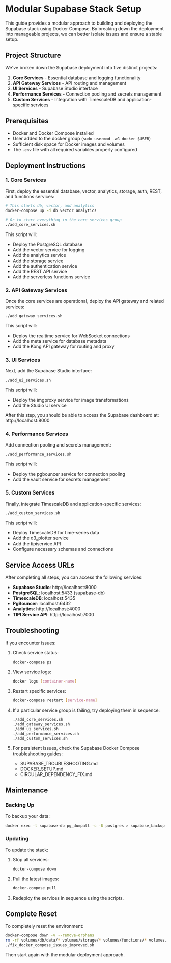 # Modular Supabase Stack Setup

This guide provides a modular approach to building and deploying the Supabase stack using Docker Compose. By breaking down the deployment into manageable projects, we can better isolate issues and ensure a stable setup.

## Project Structure

We've broken down the Supabase deployment into five distinct projects:

1. **Core Services** - Essential database and logging functionality
2. **API Gateway Services** - API routing and management
3. **UI Services** - Supabase Studio interface
4. **Performance Services** - Connection pooling and secrets management
5. **Custom Services** - Integration with TimescaleDB and application-specific services

## Prerequisites

- Docker and Docker Compose installed
- User added to the docker group (`sudo usermod -aG docker $USER`)
- Sufficient disk space for Docker images and volumes
- The `.env` file with all required variables properly configured

## Deployment Instructions

### 1. Core Services

First, deploy the essential database, vector, analytics, storage, auth, REST, and functions services:

```bash
# This starts db, vector, and analytics
docker-compose up -d db vector analytics

# Or to start everything in the core services group
./add_core_services.sh
```

This script will:
- Deploy the PostgreSQL database
- Add the vector service for logging
- Add the analytics service
- Add the storage service
- Add the authentication service
- Add the REST API service
- Add the serverless functions service

### 2. API Gateway Services

Once the core services are operational, deploy the API gateway and related services:

```bash
./add_gateway_services.sh
```

This script will:
- Deploy the realtime service for WebSocket connections
- Add the meta service for database metadata
- Add the Kong API gateway for routing and proxy

### 3. UI Services

Next, add the Supabase Studio interface:

```bash
./add_ui_services.sh
```

This script will:
- Deploy the imgproxy service for image transformations
- Add the Studio UI service

After this step, you should be able to access the Supabase dashboard at: http://localhost:8000

### 4. Performance Services

Add connection pooling and secrets management:

```bash
./add_performance_services.sh
```

This script will:
- Deploy the pgbouncer service for connection pooling
- Add the vault service for secrets management

### 5. Custom Services

Finally, integrate TimescaleDB and application-specific services:

```bash
./add_custom_services.sh
```

This script will:
- Deploy TimescaleDB for time-series data
- Add the d3_plotter service
- Add the tipiservice API
- Configure necessary schemas and connections

## Service Access URLs

After completing all steps, you can access the following services:

- **Supabase Studio**: http://localhost:8000
- **PostgreSQL**: localhost:5433 (supabase-db)
- **TimescaleDB**: localhost:5435
- **PgBouncer**: localhost:6432
- **Analytics**: http://localhost:4000
- **TIPI Service API**: http://localhost:7000

## Troubleshooting

If you encounter issues:

1. Check service status:
   ```bash
   docker-compose ps
   ```

2. View service logs:
   ```bash
   docker logs [container-name]
   ```

3. Restart specific services:
   ```bash
   docker-compose restart [service-name]
   ```

4. If a particular service group is failing, try deploying them in sequence:
   ```bash
   ./add_core_services.sh
   ./add_gateway_services.sh
   ./add_ui_services.sh
   ./add_performance_services.sh
   ./add_custom_services.sh
   ```

5. For persistent issues, check the Supabase Docker Compose troubleshooting guides:
   - SUPABASE_TROUBLESHOOTING.md
   - DOCKER_SETUP.md
   - CIRCULAR_DEPENDENCY_FIX.md

## Maintenance

### Backing Up

To backup your data:
```bash
docker exec -t supabase-db pg_dumpall -c -U postgres > supabase_backup.sql
```

### Updating

To update the stack:
1. Stop all services:
   ```bash
   docker-compose down
   ```

2. Pull the latest images:
   ```bash
   docker-compose pull
   ```

3. Redeploy the services in sequence using the scripts.

## Complete Reset

To completely reset the environment:
```bash
docker-compose down -v --remove-orphans
rm -rf volumes/db/data/* volumes/storage/* volumes/functions/* volumes/pooler/* volumes/timescaledb/data/*
./fix_docker_compose_issues_improved.sh
```

Then start again with the modular deployment approach.